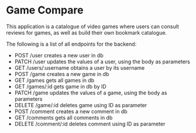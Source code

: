 <h1>Game Compare</h1>
<p>This application is a catalogue of video games where users can consult reviews for games, as well as build their own bookmark catalogue.</p>
<p>The following is a list of all endpoints for the backend:</p>
<ul>
    <li>POST /user creates a new user in db</li>
    <li>PATCH /user updates the values of a user, using the body as parameters</li>
    <li>GET /users/:username obtains a user by its username</li>
    <li>POST /game creates a new game in db</li>
    <li>GET /games gets all games in db</li>
    <li>GET /games/:id gets game in db by ID</li>
    <li>PATCH /game updates the values of a game, using the body as parameters</li>
    <li>DELETE /game/:id deletes game using ID as parameter</li>
    <li>POST /comment creates a new comment in db</li>
    <li>GET /comments gets all comments in db</li>
    <li>DELETE /comment/:id deletes comment using ID as parameter</li>
</ul>